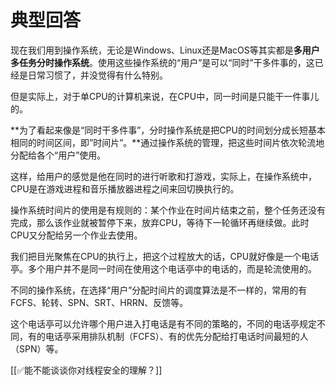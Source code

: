 # 典型回答


现在我们用到操作系统，无论是Windows、Linux还是MacOS等其实都是**多用户多任务分时操作系统**。使用这些操作系统的“用户”是可以“同时”干多件事的，这已经是日常习惯了，并没觉得有什么特别。



但是实际上，对于单CPU的计算机来说，在CPU中，同一时间是只能干一件事儿的。



**为了看起来像是“同时干多件事”，分时操作系统是把CPU的时间划分成长短基本相同的时间区间，即”时间片”。**通过操作系统的管理，把这些时间片依次轮流地分配给各个“用户”使用。



这样，给用户的感觉是他在同时的进行听歌和打游戏，实际上，在操作系统中，CPU是在游戏进程和音乐播放器进程之间来回切换执行的。



操作系统时间片的使用是有规则的：某个作业在时间片结束之前，整个任务还没有完成，那么该作业就被暂停下来，放弃CPU，等待下一轮循环再继续做。此时CPU又分配给另一个作业去使用。



我们把目光聚焦在CPU的执行上，把这个过程放大的话，CPU就好像是一个电话亭。多个用户并不是同一时间在使用这个电话亭中的电话的，而是轮流使用的。



不同的操作系统，在选择“用户”分配时间片的调度算法是不一样的，常用的有FCFS、轮转、SPN、SRT、HRRN、反馈等。



这个电话亭可以允许哪个用户进入打电话是有不同的策略的，不同的电话亭规定不同，有的电话亭采用排队机制（FCFS）、有的优先分配给打电话时间最短的人（SPN）等。





[[✅能不能谈谈你对线程安全的理解？]]



  


